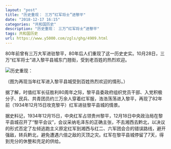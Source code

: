 ```yaml
---
layout: "post"
title: "历史重现： 三万“红军将士”进黎平"
date: "2018-12-17 16:15"
categories: "共和国历史"
description: "历史重现： 三万“红军将士”进黎平"
tags: 共和国历史
url: https://www.y5000.com/zgls/ghg/4909.html
---
```






80年前曾有三万大军进驻黎平，80年后人们重现了这一历史史实。10月28日，三万“红军将士”进入黎平县城东门翘街，受到老百姓的热烈欢迎。

![历史重现：](/uploads/allimg/161110/6-161110094503D0.JPG)

（图为再现当年红军进入黎平县城受到百姓热烈欢迎的情形。）

据了解，时值红军长征胜利80周年之际，黎平县委政府组织党员干部、入党积极分子、民兵、共青团员约三万余人穿着红军服，浩浩荡荡进入黎平，再现了82年前（1934年12月15日攻克黎平）红军进驻黎平县城的情景。

据史料记，1934年12月15日，中央红军占领贵州黎平，12月18日中央政治局在黎平县城召开了“黎平会议”，会议采纳毛泽东的正确主张，不去湘西去黔北，以决议的形式否定了左倾逃跑主义原定红军到湘西与红二、六军团会合的错误路线，避开强敌，转兵黔北，避免遭遇六倍之敌的灭顶之灾。红军在黎平县城停留了7天，得到充分的休整和充足的供给。
